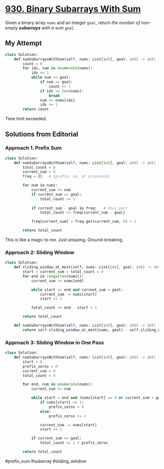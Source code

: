 # [930. Binary Subarrays With Sum](https://leetcode.com/problems/binary-subarrays-with-sum/?envType=daily-question&envId=2024-03-14)

Given a binary array `nums` and an integer `goal`, return _the number of non-empty **subarrays** with a sum_ `goal`.

## My Attempt

```python
class Solution:
    def numSubarraysWithSum(self, nums: List[int], goal: int) -> int:
        count = 0
        for idx, num in enumerate(nums):
            idx += 1
            while num <= goal:
                if num == goal:
                    count += 1
                if idx >= len(nums):
                    break
                num += nums[idx]
                idx += 1
        return count
```

Time limit exceeded.

## Solutions from Editorial

### Approach 1. Prefix Sum

```python
class Solution:
    def numSubarraysWithSum(self, nums: List[int], goal: int) -> int:
        total_count = 0
        current_sum = 0
        freq = {}   # {prefix: no. of occurence}

        for num in nums:
            current_sum += num
            if current_sum == goal:
                total_count += 1
            
            if current_sum - goal in freq:   # this part
                total_count += freq[current_sum - goal]

            freq[current_sum] = freq.get(current_sum, 0) + 1

        return total_count
```

This is like a magic to me. Just amazing. Ground-breaking. 

### Approach 2: Sliding Window

```python
class Solution:
    def sliding_window_at_most(self, nums: List[int], goal: int) -> int:
        start = current_sum = total_count = 0
        for end in range(len(nums)):
            current_sum += nums[end]

            while start <= end and current_sum > goal:
                current_sum -= nums[start]
                start += 1

            total_count += end - start + 1

        return total_count

    def numSubarraysWithSum(self, nums: List[int], goal: int) -> int:
        return self.sliding_window_at_most(nums, goal) - self.sliding_window_at_most(nums, goal - 1)

```

### Approach 3: Sliding Window in One Pass

```python
class Solution:
    def numSubarraysWithSum(self, nums: List[int], goal: int) -> int:
        start = 0
        prefix_zeros = 0
        current_sum = 0
        total_count = 0

        for end, num in enumerate(nums):
            current_sum += num

            while start < end and (nums[start] == 0 or current_sum > goal):
                if nums[start] == 1:
                    prefix_zeros = 0
                else:
                    prefix_zeros += 1

                current_sum -= nums[start]
                start += 1

            if current_sum == goal:
                total_count += 1 + prefix_zeros

        return total_count
```

#prefix_sum #subarray #sliding_window